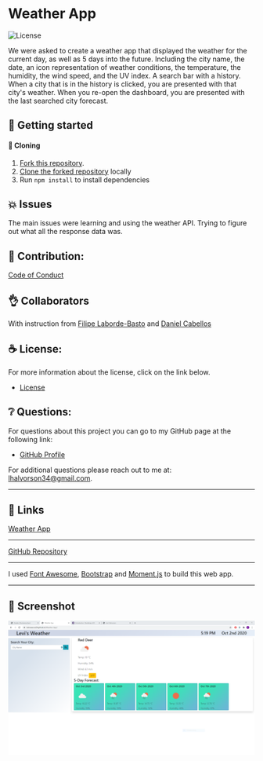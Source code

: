 # Weather App

![License](https://img.shields.io/badge/license-MIT-blue.svg "License Badge")

We were asked to create a weather app that displayed the weather for the current day, as well as 5 days into the future. Including the city name, the date, an icon representation of weather conditions, the temperature, the humidity, the wind speed, and the UV index. A search bar with a history. When a city that is in the history is clicked, you are presented with that city's weather. When you re-open the dashboard, you are presented with the last searched city forecast.

## 🍔 Getting started

####  🐑 Cloning

1. [Fork this repository](https://help.github.com/en/articles/fork-a-repo).
1. [Clone the forked repository](https://help.github.com/en/articles/cloning-a-repository) locally
1. Run `npm install` to install dependencies

## 💥 Issues

The main issues were learning and using the weather API. Trying to figure out what all the response data was.

## 🍤 Contribution:

[Code of Conduct](./CODE_OF_CONDUCT.md)

## 👌 Collaborators

With instruction from [Filipe Laborde-Basto](https://github.com/c0dehot) and [Daniel Cabellos](https://github.com/shibeknight)

## ☕ License:

For more information about the license, click on the link below.

- [License](https://choosealicense.com/licenses/mit/)

## ❔ Questions:

For questions about this project you can go to my GitHub page at the following link:

- [GitHub Profile](https://github.com/Halvosaurus34)

For additional questions please reach out to me at: lhalvorson34@gmail.com.

---

## 🎯 Links

[Weather App](https://halvosaurus34.github.io/Weather-App/)

---

[GitHub Repository](https://github.com/Halvosaurus34/Weather-App)

---

I used [Font Awesome](https://fontawesome.com/), [Bootstrap](https://getbootstrap.com/) and [Moment.js](https://momentjs.com/) to build this web app.

---

## 👀 Screenshot

![Website Screenshot](./assets/images/screenshot.PNG)

